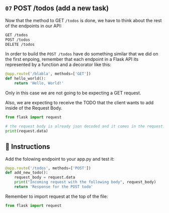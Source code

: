 ## `07` POST /todos (add a new task)

Now that the method to GET `/todos` is done, we have to think about the rest of the endpoints in our API:

```txt
GET /todos
POST /todos
DELETE /todos
```

In order to build the `POST /todos` have do something similar that we did on the first enpoing, remember that each endpoint in a Flask API its represented by a function and a decorator like this:

```python
@app.route('/blabla', methods=['GET'])
def hello_world():
    return 'Hello, World!'
```

Only in this case we are not going to be expecting a GET request.

Also, we are expecting to receive the TODO that the client wants to add inside of the Request Body.

```python
from flask import request

# the request body is already json decoded and it comes in the request.data variable
print(request.data)
```

## 📝 Instructions

Add the folowing endpoint to your app.py and test it:

```python
@app.route('/todos', methods=['POST'])
def add_new_todo():
    request_body = request.data
    print("Incoming request with the following body", request_body)
    return 'Response for the POST todo'
```

Remember to import request at the top of the file:

```python
from flask import request
```